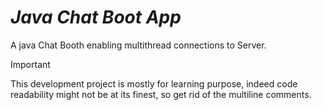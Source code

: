 # *Java Chat Boot App*

A java Chat Booth enabling multithread connections to Server.

> [!IMPORTANT]
> This development project is mostly for learning purpose, indeed code readability might not be at its finest, so get rid of the multiline comments.

